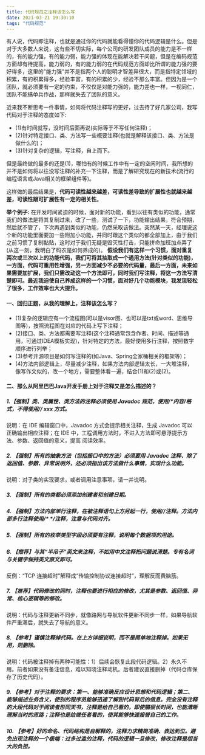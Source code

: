 ```yaml
---
title: 代码规范之注释该怎么写
date: 2021-03-21 19:30:10
tags: "代码规范"
---
```


有人说，代码即注释，也就是通过你的代码就能看得懂你的代码逻辑是什么。但是对于大多数人来说，这有些不切实际，每个公司的研发团队成员的能力是不一样的，有的能力强，有的能力弱，能力强的体现在能解决若干问题，但是在编码规范方面却有待提高，能力弱的，有的能力弱的在代码规范方面却比所谓的能力强的要好得多，这里的"能力强"并不是指两个人的聪明才智差异很大，而是指特定领域的积累，有的积累得多，经验丰富，有的积累的少，经验不那么丰富。但因为是一个团队，就必须要有一定的约束，不仅仅是对能力强的，能力差也一样，一视同仁，团队不能搞单兵作战，那样就失去了团队的意义。
<!--more-->
近来我不断思考一件事情，如何将代码注释写的更好，过去待了好几家公司，我写代码对于注释的态度如下:
- (1)有时间就写，没时间后面再说(实际等于不写任何注释)；
- (2)针对特定接口、类、方法写一些概要注释(也就是解释该接口、类、方法是做什么的)；
- (3)针对复杂的逻辑，写注释，自上而下。

但是最终做的最多的还是(1)，哪怕有的时候工作中有一定的空闲时间，我所想的并不是如何将以往没写注释的补充一下注释，而是了解研究现在的新技术(流行的编程语言或Java相关的框架组件等)。

这样做的最后结果是，**代码可读性越来越差，可读性差导致的扩展性也就越来越差，可读性跟可扩展性有一定的相关性**。

**举个例子:**
在开发时间紧迫的时候，面对新的功能，看到以往有类似的功能，通常我们的做法是将其复制过来，改了一些，测试了一下，功能输出结果，符合预期，然后就不管了，下次再遇到类似的功能，仍然采取该做法。突然某一天，经理说这个新的功能里面要加一些附加小功能，并同时跟这个类似的都全部加上，由于我们之前习惯了复制黏贴，这时对于我们无疑是毁灭性打击，只能拼命加班加点弄了(从这一刻，我明白了码农是如何养成的)。
**假设我们有这样一个习惯，面对重复两次或三次以上的功能代码，我们可将其抽取成一个通用方法(针对类似的功能)，一方面，代码可重用性增强，另一方面减少不必要的代码量，最后一方面，未来如果需要加扩展，我们只需改动这一个方法即可，同时我们写注释，将这一方法写清楚即可。最近我迫使自己养成这样的一个习惯，面对好几个功能模块，我发现轻松了很多，工作效率也大大提升。**

#### 一、回归正题，从我的理解上，注释该怎么写？
- (1)复杂的逻辑应有一个流程图(可以是visor图、也可以是txt或word、思维导图等)，按照流程图在对应的代码上写下注释；
- (2)接口、类、方法都需要写注释(这个注释通常包含作者、时间、描述等通用，可通过IDEA模板实现)，针对特定的方法，最好使用多行注释，按照数字顺序进行列举；
- (3)参考开源项目是如何写注释的(如Java、Spring全家桶相关的框架等)；
- (4)方法内部逻辑上，尽量减少注释，如果方法内部逻辑太长，一大堆注释，像写作文似的，改一个地方，需要整体看一遍，结合(1)和(2)或(2)。

#### 二、那么从阿里巴巴Java开发手册上对于注释又是怎么描述的？

##### 1.【强制】类、类属性、类方法的注释必须使用 Javadoc 规范，使用/**内容*/格式，不得使用// xxx 方式。
说明：在 IDE 编辑窗口中，Javadoc 方式会提示相关注释，生成 Javadoc 可以正确输出相应注释；在 IDE 中，工程调用方法时，不进入方法即可悬浮提示方法、参数、返回值的意义，提高
阅读效率。

##### 2. 【强制】所有的抽象方法（包括接口中的方法）必须要用 Javadoc 注释、除了返回值、参数、异常说明外，还必须指出该方法做什么事情，实现什么功能。
说明：对子类的实现要求，或者调用注意事项，请一并说明。

##### 3. 【强制】所有的类都必须添加创建者和创建日期。

##### 4. 【强制】方法内部单行注释，在被注释语句上方另起一行，使用//注释。方法内部多行注释使用/* */注释，注意与代码对齐。

##### 5. 【强制】所有的枚举类型字段必须要有注释，说明每个数据项的用途。

##### 6. 【推荐】与其“半吊子”英文来注释，不如用中文注释把问题说清楚。专有名词与关键字保持英文原文即可。
反例：“TCP 连接超时”解释成“传输控制协议连接超时”，理解反而费脑筋。

##### 7. 【推荐】代码修改的同时，注释也要进行相应的修改，尤其是参数、返回值、异常、核心逻辑等的修改。
说明：代码与注释更新不同步，就像路网与导航软件更新不同步一样，如果导航软件严重滞后，就失去了导航的意义。

##### 8. 【参考】谨慎注释掉代码。在上方详细说明，而不是简单地注释掉。如果无用，则删除。
说明：代码被注释掉有两种可能性：1）后续会恢复此段代码逻辑。2）永久不用。前者如果没有备注信息，难以知晓注释动机。后者建议直接删掉（代码仓库保存了历史代码）。

##### 9. 【参考】对于注释的要求：第一、能够准确反应设计思想和代码逻辑；第二、能够描述业务含义，使别的程序员能够迅速了解到代码背后的信息。完全没有注释的大段代码对于阅读者形同天书，注释是给自己看的，即使隔很长时间，也能清晰理解当时的思路；注释也是给继任者看的，使其能够快速接替自己的工作。

##### 10. 【参考】好的命名、代码结构是自解释的，注释力求精简准确、表达到位。避免出现注释的一个极端：过多过滥的注释，代码的逻辑一旦修改，修改注释是相当大的负担。

